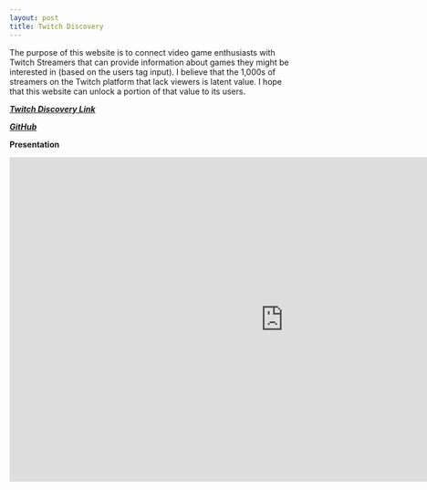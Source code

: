 ```yaml
---
layout: post
title: Twitch Discovery 
---
```

The purpose of this website is to connect video game enthusiasts with Twitch Streamers that can provide information about games they might be interested in (based on the users tag input). I believe that the 1,000s of streamers on the Twitch platform that lack viewers is latent value. I hope that this website can unlock a portion of that value to its users.

***[Twitch Discovery Link](http://54.174.196.87:5000)***

***[GitHub](https://github.com/JohnWinter/Twitch_Discovery_Project)***

**Presentation**

<iframe src="https://docs.google.com/presentation/d/1fDKFMsJwFS5MEBrvggzGaGh_91JU3-5rzNi6Gx8VzgU/embed?start=false&loop=false&delayms=3000" frameborder="0" width="960" height="569" allowfullscreen="true" mozallowfullscreen="true" webkitallowfullscreen="true"></iframe>


 
    
